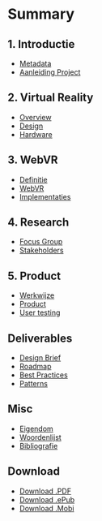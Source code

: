 # Summary 

## 1. Introductie
* [Metadata](README.md)
* [Aanleiding Project](introduction/PROJECT.md)

## 2. Virtual Reality
* [Overview](research/VR-OVERVIEW.md)
* [Design](research/VR-DESIGN.md)
* [Hardware](research/HARDWARE.md)

## 3. WebVR
* [Definitie](webvr/OVERVIEW.md)
* [WebVR](webvr/TECH.md)
* [Implementaties](webvr/IMPLEMENTATION.md)

## 4. Research
* [Focus Group]()
* [Stakeholders]()

## 5. Product
* [Werkwijze]()
* [Product]()
* [User testing]()

## Deliverables
* [Design Brief](/deliverables/DESIGN-BRIEF.md)
* [Roadmap](/deliverables/ROADMAP.md) 
* [Best Practices](misc/GLOSSARY.md)
* [Patterns](misc/GLOSSARY.md)

## Misc
* [Eigendom](misc/LICENSING.md)
* [Woordenlijst](misc/GLOSSARY.md)
* [Bibliografie](misc/GLOSSARY.md)

## Download
* [Download .PDF](https://www.gitbook.com/download/pdf/book/cmda-vr/documentation)
* [Download .ePub](https://www.gitbook.com/download/epub/book/cmda-vr/documentation)
* [Download .Mobi](https://www.gitbook.com/download/mobi/book/cmda-vr/documentation)